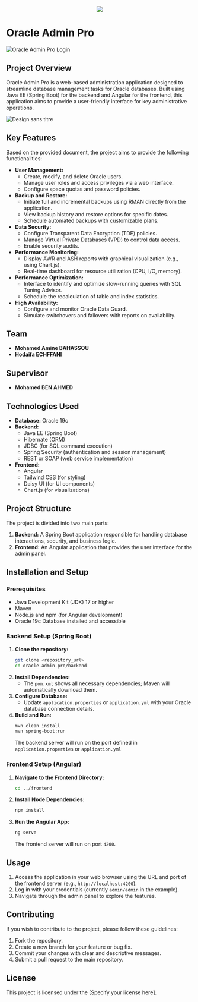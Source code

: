 <div align="center">
  <img src="https://github.com/user-attachments/assets/9b92324b-06ea-4e30-a2cf-4a1644d3e6b4" />
</div>
 


# Oracle Admin Pro

![Oracle Admin Pro Login](https://github.com/user-attachments/assets/dd2c1ccf-4813-4811-9dfd-8273b01cbf6b)

## Project Overview

Oracle Admin Pro is a web-based administration application designed to streamline database management tasks for Oracle databases. Built using Java EE (Spring Boot) for the backend and Angular for the frontend, this application aims to provide a user-friendly interface for key administrative operations.

![Design sans titre](https://github.com/user-attachments/assets/9d2ea486-ece1-4b6e-8eed-7b8126a8f13f)


## Key Features

Based on the provided document, the project aims to provide the following functionalities:

*   **User Management:**
    *   Create, modify, and delete Oracle users.
    *   Manage user roles and access privileges via a web interface.
    *   Configure space quotas and password policies.
*   **Backup and Restore:**
    *   Initiate full and incremental backups using RMAN directly from the application.
    *   View backup history and restore options for specific dates.
    *   Schedule automated backups with customizable plans.
*   **Data Security:**
    *   Configure Transparent Data Encryption (TDE) policies.
    *   Manage Virtual Private Databases (VPD) to control data access.
    *   Enable security audits.
*   **Performance Monitoring:**
    *   Display AWR and ASH reports with graphical visualization (e.g., using Chart.js).
    *   Real-time dashboard for resource utilization (CPU, I/O, memory).
*   **Performance Optimization:**
    *   Interface to identify and optimize slow-running queries with SQL Tuning Advisor.
    *   Schedule the recalculation of table and index statistics.
*   **High Availability:**
    *   Configure and monitor Oracle Data Guard.
    *   Simulate switchovers and failovers with reports on availability.

## Team

*   **Mohamed Amine BAHASSOU**
*   **Hodaifa ECHFFANI**

## Supervisor

*   **Mohamed BEN AHMED**

## Technologies Used

*   **Database:** Oracle 19c
*   **Backend:**
    *   Java EE (Spring Boot)
    *   Hibernate (ORM)
    *   JDBC (for SQL command execution)
    *   Spring Security (authentication and session management)
    *   REST or SOAP (web service implementation)
*   **Frontend:**
    *   Angular
    *   Tailwind CSS (for styling)
    *   Daisy UI (for UI components)
    *   Chart.js (for visualizations)

## Project Structure

The project is divided into two main parts:

1.  **Backend:** A Spring Boot application responsible for handling database interactions, security, and business logic.
2.  **Frontend:** An Angular application that provides the user interface for the admin panel.

## Installation and Setup

### Prerequisites

*   Java Development Kit (JDK) 17 or higher
*   Maven
*   Node.js and npm (for Angular development)
*   Oracle 19c Database installed and accessible

### Backend Setup (Spring Boot)

1.  **Clone the repository:**
    ```bash
    git clone <repository_url>
    cd oracle-admin-pro/backend
    ```
2.  **Install Dependencies:**
    *   The `pom.xml` shows all necessary dependencies; Maven will automatically download them.
3.  **Configure Database:**
    *   Update `application.properties` or `application.yml` with your Oracle database connection details.
4.  **Build and Run:**
    ```bash
    mvn clean install
    mvn spring-boot:run
    ```
    The backend server will run on the port defined in `application.properties` or `application.yml`

### Frontend Setup (Angular)

1.  **Navigate to the Frontend Directory:**
    ```bash
    cd ../frontend
    ```
2. **Install Node Dependencies:**
      ```bash
      npm install
      ```
3. **Run the Angular App:**
      ```bash
      ng serve
     ```
     The frontend server will run on port `4200`.

## Usage

1.  Access the application in your web browser using the URL and port of the frontend server (e.g., `http://localhost:4200`).
2.  Log in with your credentials (currently `admin/admin` in the example).
3.  Navigate through the admin panel to explore the features.

## Contributing

If you wish to contribute to the project, please follow these guidelines:

1.  Fork the repository.
2.  Create a new branch for your feature or bug fix.
3.  Commit your changes with clear and descriptive messages.
4.  Submit a pull request to the main repository.

## License

This project is licensed under the [Specify your license here].
